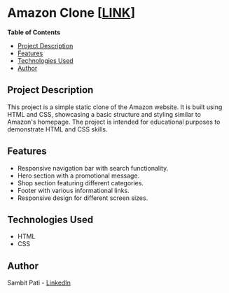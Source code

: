 # Amazon Clone [[LINK](https://sambit1803.github.io/amazon-clone/)]

**Table of Contents**

- [Project Description](#project-description)
- [Features](#features)
- [Technologies Used](#technologies-used)
- [Author](#author)

## Project Description

This project is a simple static clone of the Amazon website. It is built using HTML and CSS, showcasing a basic structure and styling similar to Amazon's homepage. The project is intended for educational purposes to demonstrate HTML and CSS skills.

## Features

- Responsive navigation bar with search functionality.
- Hero section with a promotional message.
- Shop section featuring different categories.
- Footer with various informational links.
- Responsive design for different screen sizes.

## Technologies Used

- HTML
- CSS

## Author

Sambit Pati - [LinkedIn](https://www.linkedin.com/in/sambit-pati?lipi=urn%3Ali%3Apage%3Ad_flagship3_profile_view_base_contact_details%3BdZR0%2B4RHTtGheWhvaMrZZg%3D%3D)

